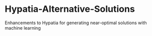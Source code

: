 # Hypatia-Alternative-Solutions
Enhancements to Hypatia for generating near-optimal solutions with machine learning
